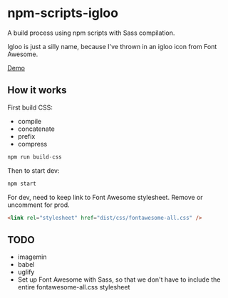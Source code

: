 # npm-scripts-igloo

A build process using npm scripts with Sass compilation.

Igloo is just a silly name, because I've thrown in an igloo icon from Font Awesome.

[Demo](http://dev.robwakeman.com/npm-scripts-igloo/)

## How it works

First build CSS:
- compile
- concatenate
- prefix
- compress

```javascript
npm run build-css
```

Then to start dev:

```javascript
npm start
```

For dev, need to keep link to Font Awesome stylesheet. Remove or uncomment for prod.

```html
<link rel="stylesheet" href="dist/css/fontawesome-all.css" />
```

## TODO

- imagemin
- babel
- uglify
- Set up Font Awesome with Sass, so that we don't have to include the entire fontawesome-all.css stylesheet